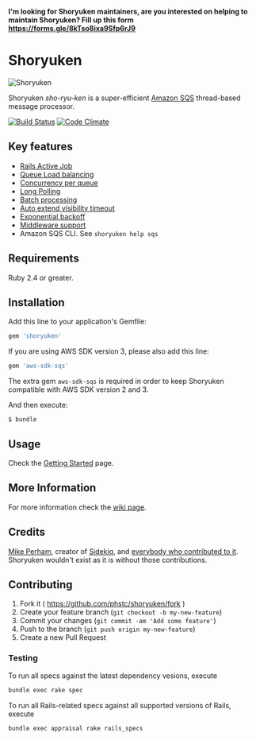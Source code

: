 **I'm looking for Shoryuken maintainers, are you interested on helping to maintain Shoryuken? Fill up this form https://forms.gle/8kTso8ixa9Sfp6rJ9**

# Shoryuken

![Shoryuken](shoryuken.jpg)

Shoryuken _sho-ryu-ken_ is a super-efficient [Amazon SQS](https://aws.amazon.com/sqs/) thread-based message processor.

[![Build Status](https://travis-ci.org/phstc/shoryuken.svg)](https://travis-ci.org/phstc/shoryuken)
[![Code Climate](https://codeclimate.com/github/phstc/shoryuken/badges/gpa.svg)](https://codeclimate.com/github/phstc/shoryuken)

## Key features

- [Rails Active Job](https://github.com/phstc/shoryuken/wiki/Rails-Integration-Active-Job)
- [Queue Load balancing](https://github.com/phstc/shoryuken/wiki/Shoryuken-options#load-balancing)
- [Concurrency per queue](https://github.com/phstc/shoryuken/wiki/Processing-Groups)
- [Long Polling](https://github.com/phstc/shoryuken/wiki/Long-Polling)
- [Batch processing](https://github.com/phstc/shoryuken/wiki/Worker-options#batch)
- [Auto extend visibility timeout](https://github.com/phstc/shoryuken/wiki/Worker-options#auto_visibility_timeout)
- [Exponential backoff](https://github.com/phstc/shoryuken/wiki/Worker-options#retry_intervals)
- [Middleware support](https://github.com/phstc/shoryuken/wiki/Middleware)
- Amazon SQS CLI. See `shoryuken help sqs`

## Requirements

Ruby 2.4 or greater.

## Installation

Add this line to your application's Gemfile:

```ruby
gem 'shoryuken'
```

If you are using AWS SDK version 3, please also add this line:

```ruby
gem 'aws-sdk-sqs'
```

The extra gem `aws-sdk-sqs` is required in order to keep Shoryuken compatible with AWS SDK version 2 and 3.

And then execute:

```shell
$ bundle
```

## Usage

Check the [Getting Started](https://github.com/phstc/shoryuken/wiki/Getting-Started) page.

## More Information

For more information check the [wiki page](https://github.com/phstc/shoryuken/wiki).

## Credits

[Mike Perham](https://github.com/mperham), creator of [Sidekiq](https://github.com/mperham/sidekiq), and [everybody who contributed to it](https://github.com/mperham/sidekiq/graphs/contributors). Shoryuken wouldn't exist as it is without those contributions.

## Contributing

1. Fork it ( https://github.com/phstc/shoryuken/fork )
2. Create your feature branch (`git checkout -b my-new-feature`)
3. Commit your changes (`git commit -am 'Add some feature'`)
4. Push to the branch (`git push origin my-new-feature`)
5. Create a new Pull Request

### Testing

To run all specs against the latest dependency vesions, execute

```sh
bundle exec rake spec
```

To run all Rails-related specs against all supported versions of Rails, execute

```sh
bundle exec appraisal rake rails_specs
```
